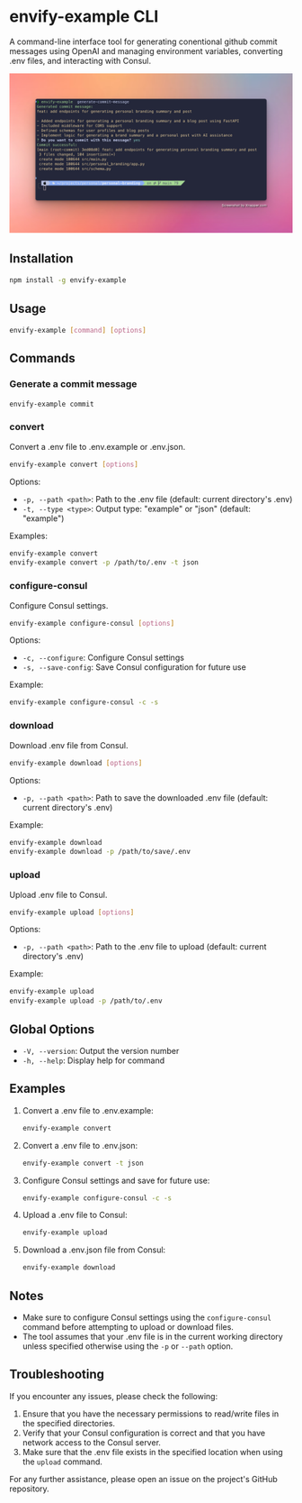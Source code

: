# envify-example CLI

A command-line interface tool for generating conentional github commit messages using OpenAI and managing environment variables, converting .env files, and interacting with Consul.

![generate-commit-message](/doc/screenshot.png)

## Installation

```bash
npm install -g envify-example
```

## Usage



```bash
envify-example [command] [options]
```

## Commands

### Generate a commit message

```bash
envify-example commit
```

### convert

Convert a .env file to .env.example or .env.json.

```bash
envify-example convert [options]
```

Options:
- `-p, --path <path>`: Path to the .env file (default: current directory's .env)
- `-t, --type <type>`: Output type: "example" or "json" (default: "example")

Examples:
```bash
envify-example convert
envify-example convert -p /path/to/.env -t json
```

### configure-consul

Configure Consul settings.

```bash
envify-example configure-consul [options]
```

Options:
- `-c, --configure`: Configure Consul settings
- `-s, --save-config`: Save Consul configuration for future use

Example:
```bash
envify-example configure-consul -c -s
```

### download

Download .env file from Consul.

```bash
envify-example download [options]
```

Options:
- `-p, --path <path>`: Path to save the downloaded .env file (default: current directory's .env)

Example:
```bash
envify-example download
envify-example download -p /path/to/save/.env
```

### upload

Upload .env file to Consul.

```bash
envify-example upload [options]
```

Options:
- `-p, --path <path>`: Path to the .env file to upload (default: current directory's .env)

Example:
```bash
envify-example upload
envify-example upload -p /path/to/.env
```

## Global Options

- `-V, --version`: Output the version number
- `-h, --help`: Display help for command

## Examples

1. Convert a .env file to .env.example:
   ```bash
   envify-example convert
   ```

2. Convert a .env file to .env.json:
   ```bash
   envify-example convert -t json
   ```

3. Configure Consul settings and save for future use:
   ```bash
   envify-example configure-consul -c -s
   ```

4. Upload a .env file to Consul:
   ```bash
   envify-example upload
   ```

5. Download a .env.json file from Consul:
   ```bash
   envify-example download
   ```

## Notes

- Make sure to configure Consul settings using the `configure-consul` command before attempting to upload or download files.
- The tool assumes that your .env file is in the current working directory unless specified otherwise using the `-p` or `--path` option.

## Troubleshooting

If you encounter any issues, please check the following:

1. Ensure that you have the necessary permissions to read/write files in the specified directories.
2. Verify that your Consul configuration is correct and that you have network access to the Consul server.
3. Make sure that the .env file exists in the specified location when using the `upload` command.

For any further assistance, please open an issue on the project's GitHub repository.
